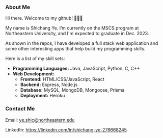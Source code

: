 ### About Me
Hi there. Welcome to my github! 👋👋👋

My name is Shichang Ye. I’m currently on the MSCS program at Northeastern University, and I'm expected to graduate in Dec. 2023.

As shown in the repos, I have developed a full stack web application and some other interesting apps that help build my programming skills.

Here is a list of my skill sets:

*  **Programming Languages:** Java, JavaScript, Python, C, C++
*  **Web Development:**
    * **Frontend:** HTML/CSS/JavaScript, React
    * **Backend:** Express, Node.js
    * **Database:** MySQL, MongoDB, Mongoose, Prisma
    * **Deployment:** Heroku

### Contact Me
Email: ye.shic@northeastern.edu

LinkedIn: https://linkedin.com/in/shichang-ye-276668245
